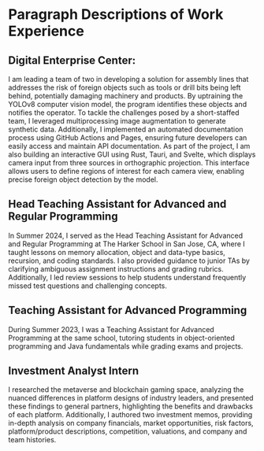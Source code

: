 # Paragraph Descriptions of Work Experience

## Digital Enterprise Center: 

I am leading a team of two in developing a solution for assembly lines that addresses the risk of foreign objects such as tools or drill bits being left behind, potentially damaging machinery and products. By uptraining the YOLOv8 computer vision model, the program identifies these objects and notifies the operator. To tackle the challenges posed by a short-staffed team, I leveraged multiprocessing image augmentation to generate synthetic data. Additionally, I implemented an automated documentation process using GitHub Actions and Pages, ensuring future developers can easily access and maintain API documentation. As part of the project, I am also building an interactive GUI using Rust, Tauri, and Svelte, which displays camera input from three sources in orthographic projection. This interface allows users to define regions of interest for each camera view, enabling precise foreign object detection by the model.

## Head Teaching Assistant for Advanced and Regular Programming

In Summer 2024, I served as the Head Teaching Assistant for Advanced and Regular Programming at The Harker School in San Jose, CA, where I taught lessons on memory allocation, object and data-type basics, recursion, and coding standards. I also provided guidance to junior TAs by clarifying ambiguous assignment instructions and grading rubrics. Additionally, I led review sessions to help students understand frequently missed test questions and challenging concepts.

## Teaching Assistant for Advanced Programming

During Summer 2023, I was a Teaching Assistant for Advanced Programming at the same school, tutoring students in object-oriented programming and Java fundamentals while grading exams and projects.

## Investment Analyst Intern

I researched the metaverse and blockchain gaming space, analyzing the nuanced differences in platform designs of industry leaders, and presented these findings to general partners, highlighting the benefits and drawbacks of each platform. Additionally, I authored two investment memos, providing in-depth analysis on company financials, market opportunities, risk factors, platform/product descriptions, competition, valuations, and company and team histories.